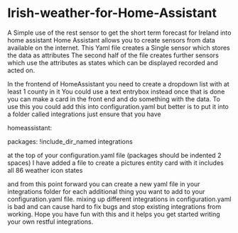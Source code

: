 # Irish-weather-for-Home-Assistant
A Simple use of the rest sensor to get the short term forecast for Ireland into home assistant
Home Assistant allows you to create sensors from data available on the internet. This Yaml file creates a Single sensor which stores the data as attributes The second half of the file creates further sensors which use the attributes as states which can be displayed recorded and acted on. 

In the frontend of HomeAssistant you need to create a dropdown list with at least 1 county in it You could use a text entrybox instead  once that is done you can make a card in the front end and do something with the data. 
To use this you could add this into configuration.yaml but better is to put it into a folder called integrations just ensure that you have

homeassistant:

  packages: !include_dir_named integrations
  
at the top of your configuration.yaml file (packages should be indented 2 spaces) 
I have added a file to create a pictures entity card with it includes all 86 weather icon states

and from this point forward you can create a new yaml file in your integrations folder for each additional thing you want to add to your configuration.yaml file.
mixing up different integrations in configuration.yaml is bad and can cause hard to fix bugs and stop existing integrations from working.
Hope you have fun with this and it helps you get started writing your own restful integrations.


